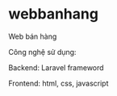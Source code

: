 # webbanhang
Web bán hàng

Công nghệ sử dụng:

Backend: Laravel frameword

Frontend: html, css, javascript
